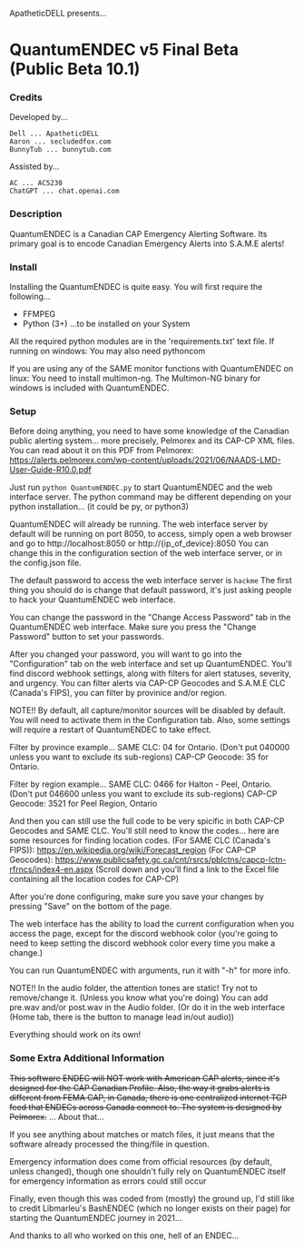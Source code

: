 ApatheticDELL presents...
# QuantumENDEC v5 Final Beta (Public Beta 10.1)

### Credits
Developed by...
```
Dell ... ApatheticDELL
Aaron ... secludedfox.com
BunnyTub ... bunnytub.com
```

Assisted by...
```
AC ... AC5230
ChatGPT ... chat.openai.com
```

### Description
QuantumENDEC is a Canadian CAP Emergency Alerting Software. Its primary goal is to encode Canadian Emergency Alerts into S.A.M.E alerts!

### Install
Installing the QuantumENDEC is quite easy.
You will first require the following...
- FFMPEG
- Python (3+)
...to be installed on your System

All the required python modules are in the 'requirements.txt' text file.
If running on windows: You may also need pythoncom

If you are using any of the SAME monitor functions with QuantumENDEC on linux: You need to install multimon-ng.
The Multimon-NG binary for windows is included with QuantumENDEC.

### Setup
Before doing anything, you need to have some knowledge of the Canadian public alerting system... more precisely, Pelmorex and its CAP-CP XML files.
You can read about it on this PDF from Pelmorex: https://alerts.pelmorex.com/wp-content/uploads/2021/06/NAADS-LMD-User-Guide-R10.0.pdf

Just run ```python QuantumENDEC.py``` to start QuantumENDEC and the web interface server.
The python command may be different depending on your python installation... (it could be py, or python3)

QuantumENDEC will already be running.
The web interface server by default will be running on port 8050, to access, simply open a web browser and go to http://localhost:8050 or http://{ip_of_device}:8050
You can change this in the configuration section of the web interface server, or in the config.json file.

The default password to access the web interface server is ```hackme```
The first thing you should do is change that default password, it's just asking people to hack your QuantumENDEC web interface.

You can change the password in the "Change Access Password" tab in the QuantumENDEC web interface.
Make sure you press the "Change Password" button to set your passwords.

After you changed your password, you will want to go into the "Configuration" tab on the web interface and set up QuantumENDEC.
You'll find discord webhook settings, along with filters for alert statuses, severity, and urgency.
You can filter alerts via CAP-CP Geocodes and S.A.M.E CLC (Canada's FIPS), you can filter by provinice and/or region.

NOTE!!
By default, all capture/monitor sources will be disabled by default. You will need to activate them in the Configuration tab.
Also, some settings will require a restart of QuantumENDEC to take effect.

Filter by province example...
SAME CLC: 04 for Ontario. (Don't put 040000 unless you want to exclude its sub-regions) 
CAP-CP Geocode: 35 for Ontario.

Filter by region example...
SAME CLC: 0466 for Halton - Peel, Ontario. (Don't put 046600 unless you want to exclude its sub-regions)
CAP-CP Geocode: 3521 for Peel Region, Ontario

And then you can still use the full code to be very spicific in both CAP-CP Geocodes and SAME CLC. You'll still need to know the codes... here are some resources for finding location codes.
(For SAME CLC (Canada's FIPS)): https://en.wikipedia.org/wiki/Forecast_region
(For CAP-CP Geocodes): https://www.publicsafety.gc.ca/cnt/rsrcs/pblctns/capcp-lctn-rfrncs/index4-en.aspx (Scroll down and you'll find a link to the Excel file containing all the location codes for CAP-CP)

After you're done configuring, make sure you save your changes by pressing "Save" on the bottom of the page.

The web interface has the ability to load the current configuration when you access the page, except for the discord webhook color (you're going to need to keep setting the discord webhook color every time you make a change.)

You can run QuantumENDEC with arguments, run it with "-h" for more info.

NOTE!!
In the audio folder, the attention tones are static! Try not to remove/change it. (Unless you know what you're doing)
You can add pre.wav and/or post.wav in the Audio folder. (Or do it in the web interface (Home tab, there is the button to manage lead in/out audio))

Everything should work on its own!

### Some Extra Additional Information
~~This software ENDEC will NOT work with American CAP alerts, since it's designed for the CAP Canadian Profile. Also, the way it grabs alerts is different from FEMA CAP, in Canada, there is one centralized internet TCP feed that ENDECs across Canada connect to. The system is designed by Pelmorex.~~ ... About that...

If you see anything about matches or match files, it just means that the software already processed the thing/file in question.

Emergency information does come from official resources (by default, unless changed), though one shouldn't fully rely on QuantumENDEC itself for emergency information as errors could still occur

Finally, even though this was coded from (mostly) the ground up, I'd still like to credit Libmarleu's BashENDEC (which no longer exists on their page) for starting the QuantumENDEC journey in 2021...

And thanks to all who worked on this one, hell of an ENDEC...